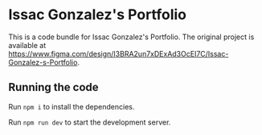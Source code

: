 
  # Issac Gonzalez's Portfolio

  This is a code bundle for Issac Gonzalez's Portfolio. The original project is available at https://www.figma.com/design/I3BRA2un7xDExAd3OcEI7C/Issac-Gonzalez-s-Portfolio.

  ## Running the code

  Run `npm i` to install the dependencies.

  Run `npm run dev` to start the development server.
  